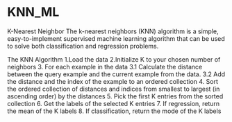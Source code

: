 # KNN_ML
K-Nearest Neighbor
The k-nearest neighbors (KNN) algorithm is a simple, easy-to-implement supervised machine learning algorithm that can be used to solve both classification and regression problems.

The KNN Algorithm
1.Load the data
2.Initialize K to your chosen number of neighbors
3. For each example in the data
    3.1 Calculate the distance between the query example and the current example from the data.
    3.2 Add the distance and the index of the example to an ordered collection
4. Sort the ordered collection of distances and indices from smallest to largest (in ascending order) by the distances
5. Pick the first K entries from the sorted collection
6. Get the labels of the selected K entries
7. If regression, return the mean of the K labels
8. If classification, return the mode of the K labels
